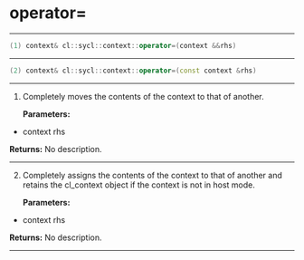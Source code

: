 # operator=

---

```cpp
(1) context& cl::sycl::context::operator=(context &&rhs)
```

---

```cpp
(2) context& cl::sycl::context::operator=(const context &rhs)
```

---

1. Completely moves the contents of the context to that of another. 

   **Parameters:**

  * context rhs

   

   **Returns:** No description.

---

2. Completely assigns the contents of the context to that of another and retains the cl_context object if the context is not in host mode. 

   **Parameters:**

  * context rhs

   

   **Returns:** No description.

---


